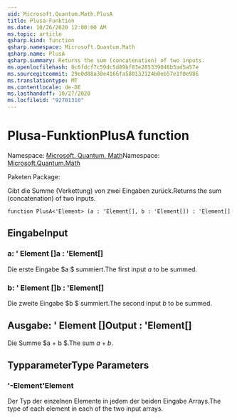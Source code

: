 ```yaml
---
uid: Microsoft.Quantum.Math.PlusA
title: Plusa-Funktion
ms.date: 10/26/2020 12:00:00 AM
ms.topic: article
qsharp.kind: function
qsharp.namespace: Microsoft.Quantum.Math
qsharp.name: PlusA
qsharp.summary: Returns the sum (concatenation) of two inputs.
ms.openlocfilehash: 0c6fdcf7c59dc5d89bf83e285339046b5ad5a57e
ms.sourcegitcommit: 29e0d88a30e4166fa580132124b0eb57e1f0e986
ms.translationtype: MT
ms.contentlocale: de-DE
ms.lasthandoff: 10/27/2020
ms.locfileid: "92701310"
---
```

# <a name="plusa-function"></a><span data-ttu-id="079da-102">Plusa-Funktion</span><span class="sxs-lookup"><span data-stu-id="079da-102">PlusA function</span></span>

<span data-ttu-id="079da-103">Namespace: [Microsoft. Quantum. Math](xref:Microsoft.Quantum.Math)</span><span class="sxs-lookup"><span data-stu-id="079da-103">Namespace: [Microsoft.Quantum.Math](xref:Microsoft.Quantum.Math)</span></span>

<span data-ttu-id="079da-104">Paketen [](https://nuget.org/packages/)</span><span class="sxs-lookup"><span data-stu-id="079da-104">Package: [](https://nuget.org/packages/)</span></span>


<span data-ttu-id="079da-105">Gibt die Summe (Verkettung) von zwei Eingaben zurück.</span><span class="sxs-lookup"><span data-stu-id="079da-105">Returns the sum (concatenation) of two inputs.</span></span>

```qsharp
function PlusA<'Element> (a : 'Element[], b : 'Element[]) : 'Element[]
```


## <a name="input"></a><span data-ttu-id="079da-106">Eingabe</span><span class="sxs-lookup"><span data-stu-id="079da-106">Input</span></span>

### <a name="a--element"></a><span data-ttu-id="079da-107">a: ' Element []</span><span class="sxs-lookup"><span data-stu-id="079da-107">a : 'Element[]</span></span>

<span data-ttu-id="079da-108">Die erste Eingabe $a $ summiert.</span><span class="sxs-lookup"><span data-stu-id="079da-108">The first input $a$ to be summed.</span></span>


### <a name="b--element"></a><span data-ttu-id="079da-109">b: ' Element []</span><span class="sxs-lookup"><span data-stu-id="079da-109">b : 'Element[]</span></span>

<span data-ttu-id="079da-110">Die zweite Eingabe $b $ summiert.</span><span class="sxs-lookup"><span data-stu-id="079da-110">The second input $b$ to be summed.</span></span>



## <a name="output--element"></a><span data-ttu-id="079da-111">Ausgabe: ' Element []</span><span class="sxs-lookup"><span data-stu-id="079da-111">Output : 'Element[]</span></span>

<span data-ttu-id="079da-112">Die Summe $a + b $.</span><span class="sxs-lookup"><span data-stu-id="079da-112">The sum $a + b$.</span></span>

## <a name="type-parameters"></a><span data-ttu-id="079da-113">Typparameter</span><span class="sxs-lookup"><span data-stu-id="079da-113">Type Parameters</span></span>

### <a name="element"></a><span data-ttu-id="079da-114">'-Element</span><span class="sxs-lookup"><span data-stu-id="079da-114">'Element</span></span>

<span data-ttu-id="079da-115">Der Typ der einzelnen Elemente in jedem der beiden Eingabe Arrays.</span><span class="sxs-lookup"><span data-stu-id="079da-115">The type of each element in each of the two input arrays.</span></span>